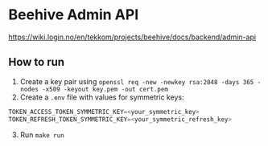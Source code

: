 # Beehive Admin API

https://wiki.login.no/en/tekkom/projects/beehive/docs/backend/admin-api

## How to run
1. Create a key pair using `openssl req -new -newkey rsa:2048 -days 365 -nodes -x509 -keyout key.pem -out cert.pem`
2. Create a `.env` file with values for symmetric keys:
```ts
TOKEN_ACCESS_TOKEN_SYMMETRIC_KEY=<your_symmetric_key> 
TOKEN_REFRESH_TOKEN_SYMMETRIC_KEY=<your_symmetric_refresh_key>
```
3. Run `make run`
